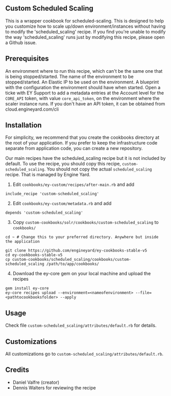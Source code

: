 ## Custom Scheduled Scaling

This is a wrapper cookbook for scheduled-scaling. This is designed to help you customize how to scale up/down environment/instances without having to modify the 'scheduled_scaling' recipe. If you find you're unable to modify the way 'scheduled_scaling' runs just by modifying this recipe, please open a Github issue.

## Prerequisites ##

An environment where to run this recipe, which can't be the same one that is being stopped/started.
The name of the environment to be stopped/started.
An Elastic IP to be used on the environment.
A blueprint with the configuration the environment should have when started.
Open a ticke with EY Support to add a metadata entries at the Account level for the `CORE_API` token, with value `core_api_token`, on the environment where the scaler instance runs.  If you don't have an API token, it can be obtained from cloud.engineyard.com/cli


<a name="#installation"></a>
## Installation

For simplicity, we recommend that you create the cookbooks directory at the root of your application. If you prefer to keep the infrastructure code separate from application code, you can create a new repository.

Our main recipes have the scheduled_scaling recipe but it is not included by default. To use the recipe, you should copy this recipe, `custom-scheduled_scaling`. You should not copy the actual `scheduled_scaling` recipe. That is managed by Engine Yard.

1. Edit `cookbooks/ey-custom/recipes/after-main.rb` and add

  ```
  include_recipe 'custom-scheduled_scaling'
  ```

2. Edit `cookbooks/ey-custom/metadata.rb` and add

  ```
  depends 'custom-scheduled_scaling'
  ```

3. Copy `custom-cookbooks/solr/cookbooks/custom-scheduled_scaling` to `cookbooks/`

  ```
  cd ~ # Change this to your preferred directory. Anywhere but inside the application

  git clone https://github.com/engineyard/ey-cookbooks-stable-v5
  cd ey-cookbooks-stable-v5
  cp custom-cookbooks/scheduled_scaling/cookbooks/custom-scheduled_scaling /path/to/app/cookbooks/
  ```

4. Download the ey-core gem on your local machine and upload the recipes

  ```
  gem install ey-core
  ey-core recipes upload --environment=<nameofenvironment> --file=<pathtocookbooksfolder> --apply
  ```

<a name="usage"></a>
## Usage

Check file `custom-scheduled_scaling/attributes/default.rb` for details.

<a name="customizations"></a>
## Customizations

All customizations go to `custom-scheduled_scaling/attributes/default.rb`.

## Credits

* Daniel Valfre (creator)
* Dennis Walters for reviewing the recipe


